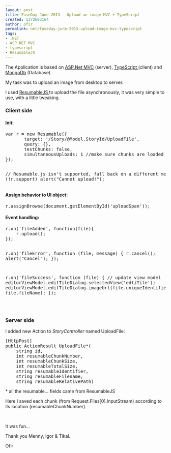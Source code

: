 ```yaml
---
layout: post
title: FuseDay June 2013 - Upload an image MVC + TypeScript
created: 1372603164
author: ofir
permalink: net/fuseday-june-2013-upload-image-mvc-typescript
tags:
- .NET
- ASP.NET MVC
- typescript
- ResumableJS
---
```

<p>The Application is based on&nbsp;<a href="http://www.asp.net/mvc">ASP.Net MVC</a>&nbsp;(server),&nbsp;<a href="http://www.typescriptlang.org/">TypeScript </a>(client)&nbsp;and <a href="http://www.mongodb.org/">MongoDb</a>&nbsp;(Database).</p>
<p>My task was to upload an image from desktop to server.</p>
<p>I used&nbsp;<a href="http://resumablejs.com/">ResumableJS </a>to upload the file asynchronously, it was very simple to use, with a little tweaking.</p>
<h3>
	Client side</h3>
<h4>
	Init:</h4>
<pre>
var r = new Resumable({
       target: &#39;/Story/@Model.StoryId/UploadFile&#39;,
       query: {},
       testChunks: false,
       simultaneousUploads: 1 //make sure chunks are loaded seperatly
});

// Resumable.js isn&#39;t supported, fall back on a different method
if (!r.support) alert(&quot;Cannot upload!&quot;);</pre>
<h4>
	Assign behavior to UI object:</h4>
<pre>
r.assignBrowse(document.getElementById(&#39;uploadSpan&#39;));</pre>
<h4>
	Event handling:</h4>
<pre>
r.on(&#39;fileAdded&#39;, function(file){
    r.upload();
});

r.on(&#39;fileError&#39;, function (file, message) {
    r.cancel();
    alert(&quot;Cancel&quot;);
});

r.on(&#39;fileSuccess&#39;, function (file) {
    // update view model
    editorViewModel.editTileDialog.selectedView(&#39;edtiTile&#39;);
    editorViewModel.editTileDialog.imageUrl(file.uniqueIdentifier + &#39;_&#39; + file.fileName);
});</pre>
<p>&nbsp;</p>
<h3 style="direction: ltr; unicode-bidi: embed;">
	Server side</h3>
<p dir="ltr">I added new Action to <em>StoryController </em>named UploadFile:</p>
<pre>
[HttpPost]
public ActionResult UploadFile*(
    string id,
    int resumableChunkNumber,
    int resumableChunkSize,
    int resumableTotalSize,
    string resumableIdentifier,
    string resumableFilename,
    string resumableRelativePath)</pre>
<p>* all the resumable... fields came from ResumableJS</p>
<p>Here I saved each chunk (from Request.Files[0].InputStream) according to its location (resumableChunkNumber).</p>
<p>&nbsp;</p>
<p>It was fun...</p>
<p>Thank you Menny, Igor &amp; Tikal.</p>
<p>Ofir</p>
<h1 style="direction: ltr; unicode-bidi: embed;">
	<o:p></o:p></h1>
